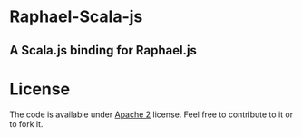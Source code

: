 # Raphael-Scala-js
## A Scala.js binding for Raphael.js

License
===
The code is available under [Apache 2](http://www.apache.org/licenses/LICENSE-2.0.txt) license. Feel free to contribute to it or to fork it.